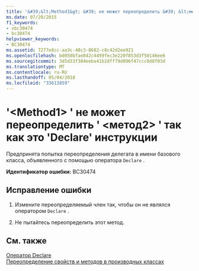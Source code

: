 ```yaml
---
title: '&#39;&lt;Method1&gt; &#39; не может переопределить &#39; &lt;метод2&gt; &#39; так как это &#39;Declare&#39; инструкции'
ms.date: 07/20/2015
f1_keywords:
- vbc30474
- bc30474
helpviewer_keywords:
- BC30474
ms.assetid: 7277e8cc-aa3c-40c3-8682-c8c42d2ee921
ms.openlocfilehash: bd050bfae842c4499fec3e220f853d3f50146ee6
ms.sourcegitcommit: 3d5d33f384eeba41b2dff79d096f47ccc8d8f03d
ms.translationtype: MT
ms.contentlocale: ru-RU
ms.lasthandoff: 05/04/2018
ms.locfileid: "33613859"
---
```

# <a name="39ltmethod1gt39-cannot-override-39ltmethod2gt39-because-it-is-a-39declare39-statement"></a>&#39;&lt;Method1&gt; &#39; не может переопределить &#39; &lt;метод2&gt; &#39; так как это &#39;Declare&#39; инструкции
Предпринята попытка переопределения делегата в имени базового класса, объявленного с помощью оператора `Declare` .  
  
 **Идентификатор ошибки:** BC30474  
  
## <a name="to-correct-this-error"></a>Исправление ошибки  
  
1.  Измените переопределяемый член так, чтобы он не являлся оператором `Declare` .  
  
2.  Не пытайтесь переопределить этот метод.  
  
## <a name="see-also"></a>См. также  
 [Оператор Declare](../../visual-basic/language-reference/statements/declare-statement.md)  
 [Переопределение свойств и методов в производных классах](~/docs/visual-basic/programming-guide/language-features/objects-and-classes/inheritance-basics.md#overriding-properties-and-methods-in-derived-classes)
